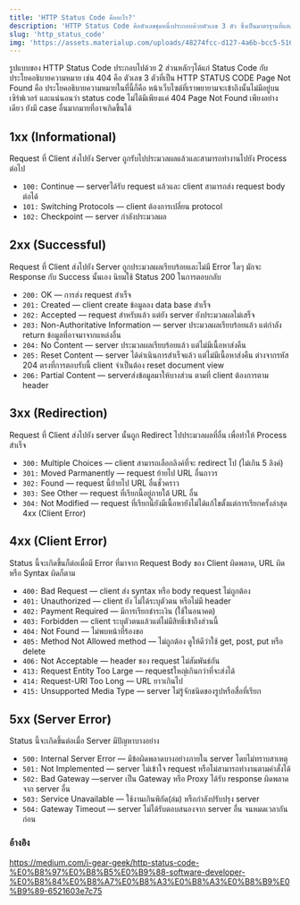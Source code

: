 ```yaml
---
title: 'HTTP Status Code คืออะไร?'
description: 'HTTP Status Code คือตัวเลขชุดหนึ่งประกอบด้วยตัวเลข 3 ตัว ซึ่งเป็นมาตรฐานที่แสดงขึ้นมาจากการตอบสนองของเซิฟเวอร์บนเว็บไซต์ต่างๆ โดยตัวเลขแต่ละชุดก็จะมีความหมายที่แตกต่างกันไป ที่พบเจอกันบ่อยเช่น 404 Page Not Found แล้วรู้หรือไม่ว่าหมายถึงอะไร'
slug: 'http_status_code'
img: 'https://assets.materialup.com/uploads/48274fcc-d127-4a6b-bcc5-516edc3a3f14/preview.png'
---
```


รูปแบบของ HTTP Status Code ประกอบไปด้วย 2 ส่วนหลักๆได้แก่ Status Code กับ ประโยคอธิบายความหมาย เช่น 404 คือ ตัวเลข 3 ตัวที่เป็น HTTP STATUS CODE Page Not Found คือ ประโยคอธิบายความหมายในที่นี้ก็คือ หน้าเว็บไซต์ที่เราพยายามจะเข้าถึงนั้นไม่มีอยู่บนเซิร์ฟเวอร์ และแน่นอนว่า status code ไม่ได้มีเพียงแค่ 404 Page Not Found เพียงอย่างเดียว ยังมี case อื่นมากมายที่อาจเกิดขึ้นได้

## 1xx (Informational)
Request ที่ Client ส่งไปยัง Server ถูกรับไปประมวลผลแล้วและสามารถทำงานไปยัง Process ต่อไป

- `100:` Continue — serverได้รับ request แล้วและ client สามารถส่ง request body ต่อได้
- `101:` Switching Protocols — client ต้องการเปลี่ยน protocol
- `102:` Checkpoint — server กำลังประมวลผล


## 2xx (Successful)
Request ที่ Client ส่งไปยัง Server ถูกประมวลผลเรียบร้อยและไม่มี Error ใดๆ มักจะ Response กับ Success นั้นเอง นิยมใช้ Status 200 ในการตอบกลับ

- `200:` OK — การส่ง request สำเร็จ
- `201:` Created — client create ข้อมูลลง data base สำเร็จ
- `202:` Accepted — request สำหรับแล้ว แต่ยัง server ยังประมวลผลไม่เสร็จ
- `203:` Non-Authoritative Information — server ประมวลผลเรียบร้อยแล้ว แต่กำลัง return ข้อมูลที่อาจมาจากแหล่งอื่น
- `204:` No Content — server ประมวลผลเรียบร้อยแล้ว แต่ไม่มีเนื้อหาส่งคืน
- `205:` Reset Content — server ได้ดำเนินการสำเร็จแล้ว แต่ไม่มีเนื้อหาส่งคืน ต่างจากรหัส 204 ตรงที่การตอบรับนี้ client จำเป็นต้อง reset document view
- `206:` Partial Content — serverส่งข้อมูลมาให้บางส่วน ตามที่ client ต้องการตาม header

## 3xx (Redirection)
Request ที่ Client ส่งไปยัง server นั้นถูก Redirect ไปประมวลผลที่อื่น เพื่อทำให้ Process สำเร็จ

- `300:` Multiple Choices — client สามารถเลือกลิงค์ที่จะ redirect ไป (ไม่เกิน 5 ลิงค์)
- `301:` Moved Parmanently — request ย้ายไป URL อื่นถาวร
- `302:` Found — request นี้ย้ายไป URL อื่นชั่วคราว
- `303:` See Other — request ที่เรียกนี้อยู่ภายใต้ URL อื่น
- `304:` Not Modified — request ที่เรียกนี้ยังมีเนื้อหายังไม่ได้แก้ไขตั้งแต่การเรียกครั้งล่าสุด 4xx (Client Error)

## 4xx (Client Error)
Status นี้จะเกิดขึ้นก็ต่อเมื่อมี Error ที่มาจาก Request Body ของ Client ผิดพลาด, URL ผิด หรือ Syntax ผิดก็ตาม

- `400:` Bad Request — client ส่ง syntax หรือ body request ไม่ถูกต้อง
- `401:` Unauthorized — client ยัง ไม่ได้ระบุตัวตน หรือไม่มี header
- `402:` Payment Required — มีการเรียกชำระเงิน (ใช้ในอนาคต)
- `403:` Forbidden — client ระบุตัวตนแล้วแต่ไม่มีสิทธิ์เข้าถึงส่วนนี้
- `404:` Not Found — ไม่พบหน้าที่ร้องขอ
- `405:` Method Not Allowed method — ไม่ถูกต้อง ดูให้ดีว่าใช้ get, post, put หรือ delete
- `406:` Not Acceptable — header ของ request ไม่สัมพันธ์กัน
- `413:` Request Entity Too Large — requestใหญ่เกินกว่าที่จะส่งได้
- `414:` Request-URI Too Long — URL ยาวเกินไป
- `415:` Unsupported Media Type — server ไม่รู้จักชนิดของรูปหรือสื่อที่เรียก

## 5xx (Server Error)
Status นี้จะเกิดขึ้นต่อเมื่อ Server มีปัญหาบางอย่าง

- `500:` Internal Server Error — มีข้อผิดพลาดบางอย่างภายใน server โดยไม่ทราบสาเหตุ
- `501:` Not Implemented — server ไม่เข้าใจ request หรือไม่สามารถทำงานตามคำสั่งได้
- `502:` Bad Gateway —server เป็น Gateway หรือ Proxy ได้รับ response ผิดพลาดจาก server อื่น
- `503:` Service Unavailable — ใช้งานเกินพิกัด(ล่ม) หรือกำลังปรับปรุง server
- `504:` Gateway Timeout — server ไม่ได้รับตอบสนองจาก server อื่น จนหมดเวลากันก่อน

### อ้างอิง
https://medium.com/i-gear-geek/http-status-code-%E0%B8%97%E0%B8%B5%E0%B9%88-software-developer-%E0%B8%84%E0%B8%A7%E0%B8%A3%E0%B8%A3%E0%B8%B9%E0%B9%89-6521603e7c75